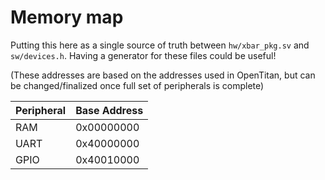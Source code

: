 # Memory map

Putting this here as a single source of truth between `hw/xbar_pkg.sv` and
`sw/devices.h`. Having a generator for these files could be useful!

(These addresses are based on the addresses used in OpenTitan, but can be
changed/finalized once full set of peripherals is complete)

Peripheral | Base Address
-----------|-------------
RAM        | 0x00000000
UART       | 0x40000000
GPIO       | 0x40010000

